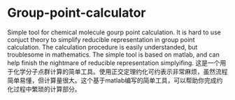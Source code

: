 # Group-point-calculator
Simple tool for chemical molecule gourp point calculation.
It is hard to use conjuct theory to simplify reducible representation in group point calculation. The calculation procedure is easily understanded, but troublesome in mathematics.
The simple tool is based on matlab, and can help finish the nightmare of reducible representation simplyifing.
这是一个用于化学分子点群计算的简单工具。使用正交定理约化可约表示非常麻烦，虽然流程简单易懂，但计算量很大。这个基于matlab编写的简单工具，可以帮助你完成约化过程中繁琐的计算部分。
